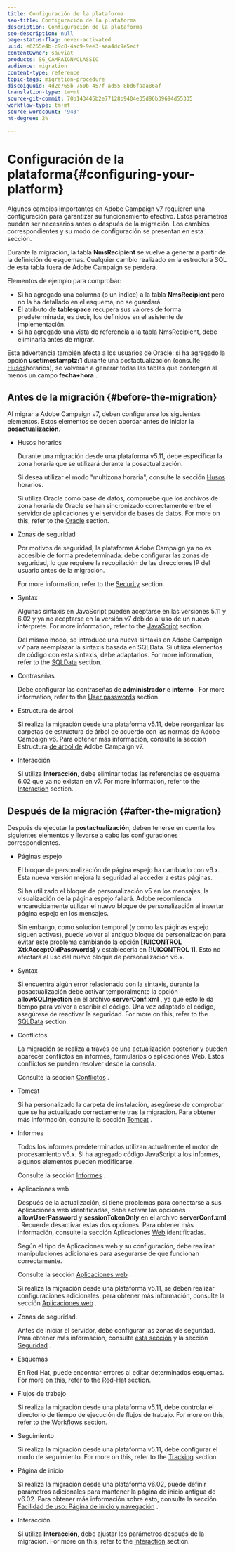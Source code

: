 ```yaml
---
title: Configuración de la plataforma
seo-title: Configuración de la plataforma
description: Configuración de la plataforma
seo-description: null
page-status-flag: never-activated
uuid: e6255e4b-c9c8-4ac9-9ee3-aaa4dc9e5ecf
contentOwner: sauviat
products: SG_CAMPAIGN/CLASSIC
audience: migration
content-type: reference
topic-tags: migration-procedure
discoiquuid: 4d2e765b-750b-457f-ad55-8bd6faaa86af
translation-type: tm+mt
source-git-commit: 70b143445b2e77128b9404e35d96b39694d55335
workflow-type: tm+mt
source-wordcount: '943'
ht-degree: 2%

---
```



# Configuración de la plataforma{#configuring-your-platform}

Algunos cambios importantes en Adobe Campaign v7 requieren una configuración para garantizar su funcionamiento efectivo. Estos parámetros pueden ser necesarios antes o después de la migración. Los cambios correspondientes y su modo de configuración se presentan en esta sección.

Durante la migración, la tabla **NmsRecipient** se vuelve a generar a partir de la definición de esquemas. Cualquier cambio realizado en la estructura SQL de esta tabla fuera de Adobe Campaign se perderá.

Elementos de ejemplo para comprobar:

* Si ha agregado una columna (o un índice) a la tabla **NmsRecipient** pero no la ha detallado en el esquema, no se guardará.
* El atributo de **tablespace** recupera sus valores de forma predeterminada, es decir, los definidos en el asistente de implementación.
* Si ha agregado una vista de referencia a la tabla NmsRecipient, debe eliminarla antes de migrar.

Esta advertencia también afecta a los usuarios de Oracle: si ha agregado la opción **usetimestamptz:1** durante una postactualización (consulte [Husos](../../migration/using/general-configurations.md#time-zones)horarios), se volverán a generar todas las tablas que contengan al menos un campo **fecha+hora** .

## Antes de la migración {#before-the-migration}

Al migrar a Adobe Campaign v7, deben configurarse los siguientes elementos. Estos elementos se deben abordar antes de iniciar la **posactualización**.

* Husos horarios

   Durante una migración desde una plataforma v5.11, debe especificar la zona horaria que se utilizará durante la posactualización.

   Si desea utilizar el modo &quot;multizona horaria&quot;, consulte la sección [Husos](../../migration/using/general-configurations.md#time-zones) horarios.

   Si utiliza Oracle como base de datos, compruebe que los archivos de zona horaria de Oracle se han sincronizado correctamente entre el servidor de aplicaciones y el servidor de bases de datos. For more on this, refer to the [Oracle](../../migration/using/general-configurations.md#oracle) section.

* Zonas de seguridad

   Por motivos de seguridad, la plataforma Adobe Campaign ya no es accesible de forma predeterminada: debe configurar las zonas de seguridad, lo que requiere la recopilación de las direcciones IP del usuario antes de la migración.

   For more information, refer to the [Security](../../migration/using/general-configurations.md#security) section.

* Syntax

   Algunas sintaxis en JavaScript pueden aceptarse en las versiones 5.11 y 6.02 y ya no aceptarse en la versión v7 debido al uso de un nuevo intérprete. For more information, refer to the [JavaScript](../../migration/using/general-configurations.md#javascript) section.

   Del mismo modo, se introduce una nueva sintaxis en Adobe Campaign v7 para reemplazar la sintaxis basada en SQLData. Si utiliza elementos de código con esta sintaxis, debe adaptarlos. For more information, refer to the [SQLData](../../migration/using/general-configurations.md#sqldata) section.

* Contraseñas

   Debe configurar las contraseñas de **administrador** e **interno** . For more information, refer to the [User passwords](../../migration/using/before-starting-migration.md#user-passwords) section.

* Estructura de árbol

   Si realiza la migración desde una plataforma v5.11, debe reorganizar las carpetas de estructura de árbol de acuerdo con las normas de Adobe Campaign v6. Para obtener más información, consulte la sección Estructura [de árbol de](../../migration/using/specific-configurations-in-v5-11.md#campaign-vseven-tree-structure) Adobe Campaign v7.

* Interacción

   Si utiliza **Interacción**, debe eliminar todas las referencias de esquema 6.02 que ya no existan en v7. For more information, refer to the [Interaction](../../migration/using/general-configurations.md#interaction) section.

## Después de la migración {#after-the-migration}

Después de ejecutar la **postactualización**, deben tenerse en cuenta los siguientes elementos y llevarse a cabo las configuraciones correspondientes.

* Páginas espejo

   El bloque de personalización de página espejo ha cambiado con v6.x. Esta nueva versión mejora la seguridad al acceder a estas páginas.

   Si ha utilizado el bloque de personalización v5 en los mensajes, la visualización de la página espejo fallará. Adobe recomienda encarecidamente utilizar el nuevo bloque de personalización al insertar página espejo en los mensajes.

   Sin embargo, como solución temporal (y como las páginas espejo siguen activas), puede volver al antiguo bloque de personalización para evitar este problema cambiando la opción **[!UICONTROL XtkAcceptOldPasswords]** y establecerla en **[!UICONTROL 1]**. Esto no afectará al uso del nuevo bloque de personalización v6.x.

* Syntax

   Si encuentra algún error relacionado con la sintaxis, durante la posactualización debe activar temporalmente la opción **allowSQLInjection** en el archivo **serverConf.xml** , ya que esto le da tiempo para volver a escribir el código. Una vez adaptado el código, asegúrese de reactivar la seguridad. For more on this, refer to the [SQLData](../../migration/using/general-configurations.md#sqldata) section.

* Conflictos

   La migración se realiza a través de una actualización posterior y pueden aparecer conflictos en informes, formularios o aplicaciones Web. Estos conflictos se pueden resolver desde la consola.

   Consulte la sección [Conflictos](../../migration/using/general-configurations.md#conflicts) .

* Tomcat

   Si ha personalizado la carpeta de instalación, asegúrese de comprobar que se ha actualizado correctamente tras la migración. Para obtener más información, consulte la sección [Tomcat](../../migration/using/general-configurations.md#tomcat) .

* Informes

   Todos los informes predeterminados utilizan actualmente el motor de procesamiento v6.x. Si ha agregado código JavaScript a los informes, algunos elementos pueden modificarse.

   Consulte la sección [Informes](../../migration/using/general-configurations.md#reports) .

* Aplicaciones web

   Después de la actualización, si tiene problemas para conectarse a sus Aplicaciones web identificadas, debe activar las opciones **allowUserPassword** y **sessionTokenOnly** en el archivo **serverConf.xml** . Recuerde desactivar estas dos opciones. Para obtener más información, consulte la sección Aplicaciones [Web](../../migration/using/general-configurations.md#identified-web-applications) identificadas.

   Según el tipo de Aplicaciones web y su configuración, debe realizar manipulaciones adicionales para asegurarse de que funcionan correctamente.

   Consulte la sección [Aplicaciones web](../../migration/using/general-configurations.md#web-applications) .

   Si realiza la migración desde una plataforma v5.11, se deben realizar configuraciones adicionales: para obtener más información, consulte la sección [Aplicaciones web](../../migration/using/specific-configurations-in-v5-11.md#web-applications) .

* Zonas de seguridad.

   Antes de iniciar el servidor, debe configurar las zonas de seguridad. Para obtener más información, consulte [esta sección](../../installation/using/configuring-campaign-server.md#defining-security-zones) y la sección [Seguridad](../../migration/using/general-configurations.md#security) .

* Esquemas

   En Red Hat, puede encontrar errores al editar determinados esquemas. For more on this, refer to the [Red-Hat](../../migration/using/general-configurations.md#red-hat) section.

* Flujos de trabajo

   Si realiza la migración desde una plataforma v5.11, debe controlar el directorio de tiempo de ejecución de flujos de trabajo. For more on this, refer to the [Workflows](../../migration/using/specific-configurations-in-v5-11.md#workflows) section.

* Seguimiento

   Si realiza la migración desde una plataforma v5.11, debe configurar el modo de seguimiento. For more on this, refer to the [Tracking](../../migration/using/specific-configurations-in-v5-11.md#tracking) section.

* Página de inicio

   Si realiza la migración desde una plataforma v6.02, puede definir parámetros adicionales para mantener la página de inicio antigua de v6.02. Para obtener más información sobre esto, consulte la sección [Facilidad de uso: Página de inicio y navegación](../../migration/using/specific-configurations-in-v6-02.md#user-friendliness--home-page-and-navigation) .

* Interacción

   Si utiliza **Interacción**, debe ajustar los parámetros después de la migración. For more on this, refer to the [Interaction](../../migration/using/general-configurations.md#interaction) section.

